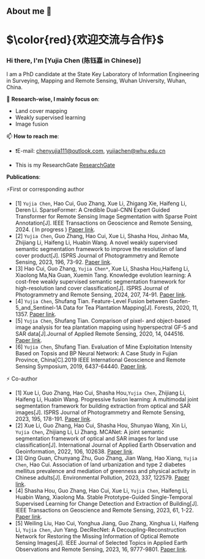 ## About me 👋
# $\color{red}{欢迎交流与合作}$
### Hi there, I'm [Yujia Chen (陈钰嘉 in Chinese)]

I am a PhD candidate at the State Key Laboratory of Information Engineering in Surveying, Mapping and Remote Sensing, Wuhan University, Wuhan, China.

🔭 **Research-wise, I mainly focus on**:
- Land cover mapping
- Weakly supervised learning
- Image fusion
  
📫 **How to reach me**:
- ❗E-mail: chenyujia111@outlook.com, yujiachen@whu.edu.cn

- This is my ResearchGate [ResearchGate](https://www.researchgate.net/profile/Yujia-Chen-28)

**Publications**:

⚡First or corresponding author
+  [1] `Yujia Chen`, Hao Cui, Guo Zhang, Xue Li, Zhigang Xie, Haifeng Li, Deren Li. SparseFormer: A Credible Dual-CNN Expert Guided Transformer for Remote Sensing Image Segmentation with Sparse Point Annotation[J]. IEEE Transactions on Geoscience and Remote Sensing, 2024. ( In progress ) [Paper link](https://ieeexplore.ieee.org/document/10817638).
+  [2] `Yujia Chen`, Guo Zhang, Hao Cui, Xue Li, Shasha Hou, Jinhao Ma, Zhijiang Li, Haifeng Li, Huabin Wang. A novel weakly supervised semantic segmentation framework to improve the resolution of land cover product[J]. ISPRS Journal of Photogrammetry and Remote Sensing, 2023, 196, 73-92. [Paper link](https://www.sciencedirect.com/science/article/abs/pii/S0924271622003422).
+  [3] Hao Cui, Guo Zhang, `Yujia Chen*`, Xue Li, Shasha Hou,Haifeng Li, Xiaolong Ma,Na Guan, Xuemin Tang. Knowledge evolution learning: A cost-free weakly supervised semantic segmentation framework for high-resolution land cover classification[J]. ISPRS Journal of Photogrammetry and Remote Sensing, 2024, 207, 74-91. [Paper link](https://www.sciencedirect.com/science/article/abs/pii/S0924271623003192).
+  [4] `Yujia Chen`, Shufang Tian. Feature-Level Fusion between Gaofen-5_and_Sentinel-1A Data for Tea Plantation Mapping[J]. Forests, 2020, 11, 1357. [Paper link](https://www.mdpi.com/1999-4907/11/12/1357).
+  [5]  `Yujia Chen`, Shufang Tian. Comparison of pixel- and object-based image analysis for tea plantation mapping using hyperspectral GF-5 and SAR data[J].Journal of Applied Remote Sensing, 2020, 14, 044516. [Paper link](https://www.spiedigitallibrary.org/journals/journal-of-applied-remote-sensing/volume-14/issue-4/044516/Comparison-of-pixel--and-object-based-image-analysis-for/10.1117/1.JRS.14.044516.short).
+  [6]  `Yujia Chen`, Shufang Tian. Evaluation of Mine Exploitation Intensity Based on Topsis and BP Neural Network: A Case Study in Fujian Province, China[C].2019 IEEE International Geoscience and Remote Sensing Symposium, 2019, 6437-64440. [Paper link](https://ieeexplore.ieee.org/document/8898670).

⚡ Co-author
+  [1]  Xue Li, Guo Zhang, Hao Cui, Shasha Hou,`Yujia Chen`, Zhijiang Li, Haifeng Li, Huabin Wang. Progressive fusion learning: A multimodal joint segmentation framework for building extraction from optical and SAR images[J]. ISPRS Journal of Photogrammetry and Remote Sensing, 2023, 195, 178-191. [Paper link](https://www.sciencedirect.com/science/article/abs/pii/S0924271622003082).
+  [2]  Xue Li, Guo Zhang, Hao Cui, Shasha Hou, Shunyao Wang, Xin Li, `Yujia Chen`, Zhijiang Li, Li Zhang. MCANet: A joint semantic segmentation framework of optical and SAR images for land use classification[J]. International Journal of Applied Earth Observation and Geoinformation, 2022, 106, 102638. [Paper link](https://www.sciencedirect.com/science/article/pii/S0303243421003457).
+  [3]  Qing Guan, Chunyang Zhu, Guo Zhang, Jian Wang, Hao Xiang, `Yujia Chen`, Hao Cui. Association of land urbanization and type 2 diabetes mellitus prevalence and mediation of greenness and physical activity in Chinese adults[J]. Environmental Pollution, 2023, 337, 122579. [Paper link](https://www.sciencedirect.com/science/article/pii/S0269749123015816).
+  [4]  Shasha Hou, Guo Zhang, Hao Cui, Xue Li, `Yujia Chen`, Haifeng Li, Huabin Wang, Xiaolong Ma. Stable Prototype-Guided Single-Temporal Supervised Learning for Change Detection and Extraction of Building[J]. IEEE Transactions on Geoscience and Remote Sensing, 2023, 61, 1-22. [Paper link](https://ieeexplore.ieee.org/document/10189880).
+  [5]  Weiling Liu, Hao Cui, Yonghua Jiang, Guo Zhang, Xinghua Li, Haifeng Li, `Yujia Chen`, Jun Yang. DecRecNet: A Decoupling-Reconstruction Network for Restoring the Missing Information of Optical Remote Sensing Images[J]. IEEE Journal of Selected Topics in Applied Earth Observations and Remote Sensing, 2023, 16, 9777-9801. [Paper link](https://ieeexplore.ieee.org/document/10189880).

<!--
**Yujia73/Yujia73** is a ✨ _special_ ✨ repository because its `README.md` (this file) appears on your GitHub profile.

Here are some ideas to get you started:

- 🔭 I’m currently working on ...
- 🌱 I’m currently learning ...
- 👯 I’m looking to collaborate on ...
- 🤔 I’m looking for help with ...
- 💬 Ask me about ...
- 📫 How to reach me: ...
- 😄 Pronouns: ...
- ⚡ Fun fact: ...
-->
